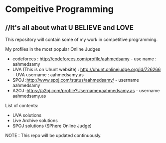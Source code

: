 Compeitive Programming
======================
//It's all about what U BELIEVE and LOVE
------------------------------------------

This repository will contain some of my work in competitive programming.

My profiles in the most popular Online Judges
  - codeforces : http://codeforces.com/profile/aahmedsamy - use name : aahmedsamy
  - UVA (This is on Uhunt website) : http://uhunt.onlinejudge.org/id/726266 - UVA username : aahmedsamy.as
  - SPOJ :http://www.spoj.com/status/aahmedsamy/ - username aahmedsamy
  - A2OJ :https://a2oj.com/profile?Username=aahmedsamy.as - username aahmedsamy.as


List of contents:

 - UVA solutions
 - Live Archive solutions
 - SPOJ solutions (SPhere Online Judge)
 
 NOTE : This repo will be updated continuously.
